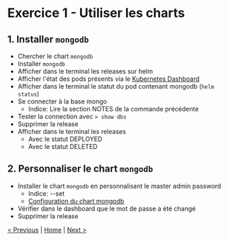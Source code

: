 # Exercice 1 - Utiliser les charts

## 1. Installer `mongodb`

* Chercher le chart `mongodb`
* Installer `mongodb`
* Afficher dans le terminal les releases sur helm
* Afficher l'état des pods présents via le [Kubernetes Dashboard](http://localhost:8001/api/v1/namespaces/kube-system/services/https:kubernetes-dashboard:/proxy/.)
* Afficher dans le terminal le statut du pod contenant mongodb (`helm status`)
* Se connecter à la base mongo
    * Indice: Lire la section NOTES de la commande précédente
* Tester la connection avec `> show dbs`
* Supprimer la release
* Afficher dans le terminal les releases
    * Avec le statut DEPLOYED
    * Avec le statut DELETED

## 2. Personnaliser le chart `mongodb`

* Installer le chart `mongodb` en personnalisant le master admin password
    * Indice: --set
    * [Configuration du chart mongodb](https://github.com/helm/charts/tree/master/stable/mongodb#configuration)
* Vérifier dans le dashboard que le mot de passe a été changé
* Supprimer la release 

[< Previous](README.md) | [Home](README.md) | [Next >](ex2-create-charts.md)
